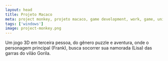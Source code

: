 ```yaml
---
layout: head
title: Projeto Macaco
meta: project monkey, projeto macaco, game development, work, game, unity
tags: ['windows']
image: project-monkey.png
---
```


Um jogo 3D em terceira pessoa, do gênero puzzle e aventura, onde o personagem principal (Frank), busca socorrer sua namorada (Lisa) das garras do vilão Gorila.
